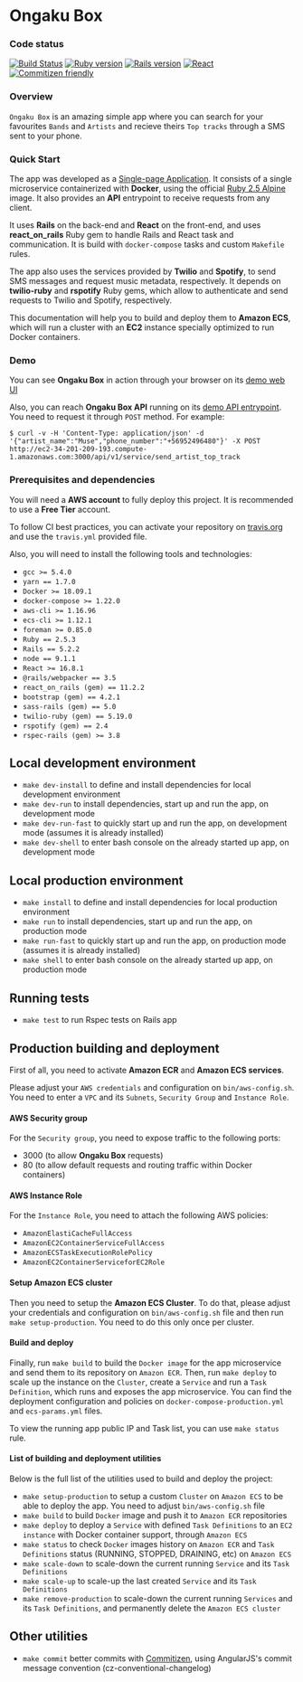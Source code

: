 # Ongaku Box

### Code status
[![Build Status](https://travis-ci.com/dvdantunes/promptworks-demo-tape.svg?token=oXc14pfxPystduN1ouCp&branch=development)](https://travis-ci.com/dvdantunes/promptworks-demo-tape)
[![Ruby version](https://img.shields.io/badge/Ruby-v2.5.3-blue.svg)](https://github.com/ruby/ruby/releases/tag/v2_5_3)
[![Rails version](https://img.shields.io/badge/Rails-v5.2.2-blue.svg)](https://github.com/rails/rails/releases/tag/v5.2.2)
[![React](https://img.shields.io/badge/React-v16.8.1-blue.svg)](https://github.com/facebook/react/releases/tag/v16.8.1)
[![Commitizen friendly](https://img.shields.io/badge/commitizen-friendly-brightgreen.svg)](http://commitizen.github.io/cz-cli/)


### Overview

`Ongaku Box` is an amazing simple app where you can search for your favourites `Bands` and `Artists` and recieve theirs `Top tracks` through a SMS sent to your phone.


### Quick Start

The app was developed as a [Single-page Application](https://medium.com/@NeotericEU/single-page-application-vs-multiple-page-application-2591588efe58). It consists of a single microservice containerized with **Docker**, using the official [Ruby 2.5 Alpine](https://hub.docker.com/_/ruby/) image. It also provides an **API** entrypoint to receive requests from any client.

It uses **Rails** on the back-end and **React** on the front-end, and uses **react_on_rails** Ruby gem to handle Rails and React task and communication. It is build with `docker-compose` tasks and custom `Makefile` rules.

The app also uses the services provided by **Twilio** and **Spotify**, to send SMS messages and request music metadata, respectively. It depends on **twilio-ruby** and **rspotify** Ruby gems, which allow to authenticate and send requests to Twilio and Spotify, respectively.

This documentation will help you to build and deploy them to **Amazon ECS**, which will run a cluster with an **EC2** instance specially optimized to run Docker containers.


### Demo

You can see **Ongaku Box** in action through your browser on its [demo web UI](http://ec2-34-201-209-193.compute-1.amazonaws.com:3000/)

Also, you can reach **Ongaku Box API** running on its [demo API entrypoint](http://ec2-34-201-209-193.compute-1.amazonaws.com:3000/api/v1/). You need to request it through `POST` method. For example:

    $ curl -v -H 'Content-Type: application/json' -d '{"artist_name":"Muse","phone_number":"+56952496480"}' -X POST http://ec2-34-201-209-193.compute-1.amazonaws.com:3000/api/v1/service/send_artist_top_track


### Prerequisites and dependencies

You will need a **AWS account** to fully deploy this project. It is recommended to use a **Free Tier** account.

To follow CI best practices, you can activate your repository on [travis.org](https://travis.org) and use the `travis.yml` provided file.

Also, you will need to install the following tools and technologies:

- `gcc >= 5.4.0`
- `yarn == 1.7.0`
- `Docker >= 18.09.1`
- `docker-compose >= 1.22.0`
- `aws-cli >= 1.16.96`
- `ecs-cli >= 1.12.1`
- `foreman >= 0.85.0`
- `Ruby == 2.5.3`
- `Rails == 5.2.2`
- `node == 9.1.1`
- `React >= 16.8.1`
- `@rails/webpacker == 3.5`
- `react_on_rails (gem) == 11.2.2`
- `bootstrap (gem) == 4.2.1`
- `sass-rails (gem) == 5.0`
- `twilio-ruby (gem) == 5.19.0`
- `rspotify (gem) == 2.4`
- `rspec-rails (gem) >= 3.8`


## Local development environment

- `make dev-install` to define and install dependencies for local development environment
- `make dev-run` to install dependencies, start up and run the app, on development mode
- `make dev-run-fast` to quickly start up and run the app, on development mode (assumes it is already installed)
- `make dev-shell` to enter bash console on the already started up app, on development mode


## Local production environment

- `make install` to define and install dependencies for local production environment
- `make run` to install dependencies, start up and run the app, on production mode
- `make run-fast` to quickly start up and run the app, on production mode (assumes it is already installed)
- `make shell` to enter bash console on the already started up app, on production mode



## Running tests

- `make test` to run Rspec tests on Rails app



## Production building and deployment

First of all, you need to activate **Amazon ECR** and **Amazon ECS services**.

Please adjust your `AWS credentials` and configuration on `bin/aws-config.sh`. You need to enter a `VPC` and its `Subnets`, `Security Group` and `Instance Role`.


#### AWS Security group

For the `Security group`, you need to expose traffic to the following ports:

- 3000 (to allow **Ongaku Box** requests)
- 80 (to allow default requests and routing traffic within Docker containers)


#### AWS Instance Role

For the `Instance Role`, you need to attach the following AWS policies:

- `AmazonElastiCacheFullAccess`
- `AmazonEC2ContainerServiceFullAccess`
- `AmazonECSTaskExecutionRolePolicy`
- `AmazonEC2ContainerServiceforEC2Role`


#### Setup Amazon ECS cluster

Then you need to setup the **Amazon ECS Cluster**. To do that, please adjust your credentials and configuration on `bin/aws-config.sh` file and then run `make setup-production`. You need to do this only once per cluster.


#### Build and deploy

Finally, run `make build` to build the `Docker image` for the app microservice and send them to its repository on `Amazon ECR`. Then, run `make deploy` to scale up the instance on the `Cluster`, create a `Service` and run a `Task Definition`, which runs and exposes the app microservice. You can find the deployment configuration and policies on `docker-compose-production.yml` and `ecs-params.yml` files.

To view the running app public IP and Task list, you can use `make status` rule.


#### List of building and deployment utilities

Below is the full list of the utilities used to build and deploy the project:

- `make setup-production` to setup a custom `Cluster` on `Amazon ECS` to be able to deploy the app. You need to adjust `bin/aws-config.sh` file
- `make build` to build `Docker` image and push it to `Amazon ECR` repositories
- `make deploy` to deploy a `Service` with defined `Task Definitions` to an `EC2 instance` with Docker container support, through `Amazon ECS`
- `make status` to check `Docker` images history on `Amazon ECR` and `Task Definitions` status (RUNNING, STOPPED, DRAINING, etc) on `Amazon ECS`
- `make scale-down` to scale-down the current running `Service` and its `Task Definitions`
- `make scale-up` to scale-up the last created `Service` and its `Task Definitions`
- `make remove-production` to scale-down the current running `Services` and its `Task Definitions`, and permanently delete the `Amazon ECS cluster`



## Other utilities

- `make commit` better commits with [Commitizen](http://commitizen.github.io/cz-cli/), using AngularJS's commit message convention (cz-conventional-changelog)



